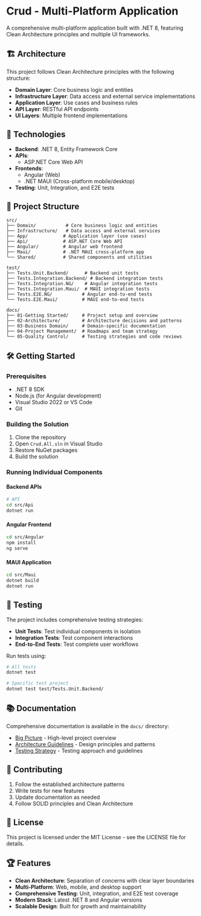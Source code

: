 # Crud - Multi-Platform Application

A comprehensive multi-platform application built with .NET 8, featuring Clean Architecture principles and multiple UI frameworks.

## 🏗️ Architecture

This project follows Clean Architecture principles with the following structure:

- **Domain Layer**: Core business logic and entities
- **Infrastructure Layer**: Data access and external service implementations
- **Application Layer**: Use cases and business rules
- **API Layer**: RESTful API endpoints
- **UI Layers**: Multiple frontend implementations

## 🚀 Technologies

- **Backend**: .NET 8, Entity Framework Core
- **APIs**: 
  - ASP.NET Core Web API
- **Frontends**:
  - Angular (Web)
  - .NET MAUI (Cross-platform mobile/desktop)
- **Testing**: Unit, Integration, and E2E tests

## 📁 Project Structure

```
src/
├── Domain/           # Core business logic and entities
├── Infrastructure/   # Data access and external services
├── App/             # Application layer (use cases)
├── Api/             # ASP.NET Core Web API
├── Angular/         # Angular web frontend
├── Maui/            # .NET MAUI cross-platform app
└── Shared/          # Shared components and utilities

test/
├── Tests.Unit.Backend/      # Backend unit tests
├── Tests.Integration.Backend/ # Backend integration tests
├── Tests.Integration.NG/    # Angular integration tests
├── Tests.Integration.Maui/  # MAUI integration tests
├── Tests.E2E.NG/           # Angular end-to-end tests
└── Tests.E2E.Maui/         # MAUI end-to-end tests

docs/
├── 01-Getting Started/     # Project setup and overview
├── 02-Architecture/        # Architecture decisions and patterns
├── 03-Business Domain/     # Domain-specific documentation
├── 04-Project Management/  # Roadmaps and team strategy
└── 05-Quality Control/     # Testing strategies and code reviews
```

## 🛠️ Getting Started

### Prerequisites

- .NET 8 SDK
- Node.js (for Angular development)
- Visual Studio 2022 or VS Code
- Git

### Building the Solution

1. Clone the repository
2. Open `Crud.All.sln` in Visual Studio
3. Restore NuGet packages
4. Build the solution

### Running Individual Components

#### Backend APIs
```bash
# API
cd src/Api
dotnet run
```

#### Angular Frontend
```bash
cd src/Angular
npm install
ng serve
```

#### MAUI Application
```bash
cd src/Maui
dotnet build
dotnet run
```

## 🧪 Testing

The project includes comprehensive testing strategies:

- **Unit Tests**: Test individual components in isolation
- **Integration Tests**: Test component interactions
- **End-to-End Tests**: Test complete user workflows

Run tests using:
```bash
# All tests
dotnet test

# Specific test project
dotnet test test/Tests.Unit.Backend/
```

## 📚 Documentation

Comprehensive documentation is available in the `docs/` directory:

- [Big Picture](docs/01-Getting%20Started/Big%20Picture.md) - High-level project overview
- [Architecture Guidelines](docs/Architecture%20Guidelines.md) - Design principles and patterns
- [Testing Strategy](docs/05-Quality%20Control/Testing/1-Testing%20Strategy.md) - Testing approach and guidelines

## 🤝 Contributing

1. Follow the established architecture patterns
2. Write tests for new features
3. Update documentation as needed
4. Follow SOLID principles and Clean Architecture

## 📄 License

This project is licensed under the MIT License - see the LICENSE file for details.

## 🏆 Features

- **Clean Architecture**: Separation of concerns with clear layer boundaries
- **Multi-Platform**: Web, mobile, and desktop support
- **Comprehensive Testing**: Unit, integration, and E2E test coverage
- **Modern Stack**: Latest .NET 8 and Angular versions
- **Scalable Design**: Built for growth and maintainability
